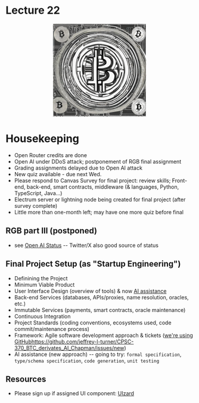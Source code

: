 # Lecture 22

<div align="center">
  <img src="./bitcoin_light.png" width="250" height="250" />
</div>

# Housekeeping

- Open Router credits are done
- Open AI under DDoS attack; postponement of RGB final assignment
- Grading assignments delayed due to Open AI attack
- New quiz available - due next Wed.
- Please respond to Canvas Survey for final project: review skills; Front-end, back-end, smart contracts, middleware (& languages, Python, TypeScript, Java...)
- Electrum server or lightning node being created for final project (after survey complete)
- Little more than one-month left; may have one more quiz before final

## RGB part III (postponed)

* see [Open AI Status](https://status.openai.com/) -- Twitter/X also good source of status

## Final Project Setup (as "Startup Engineering")

- Definining the Project
- Minimum Viable Product
- User Interface Design (overview of tools) & now [AI assistance](https://app.uizard.io/)
- Back-end Services (databases, APIs/proxies, name resolution, oracles, etc.)
- Immutable Services (payments, smart contracts, oracle maintenance)
- Continuous Integration
- Project Standards (coding conventions, ecosystems used, code commit/maintenance process)
- Framework: Agile software development approach & tickets ([we're using GitHub]()https://github.com/jeffrey-l-turner/CPSC-370_BTC_derivates_AI_Chapman/issues/new)
- AI assistance (new approach) -- going to try: `formal specification`, `type/schema specification`, `code generation`, `unit testing`


## Resources

* Please sign up if assigned UI component: [UIzard](https://uizard.io)
